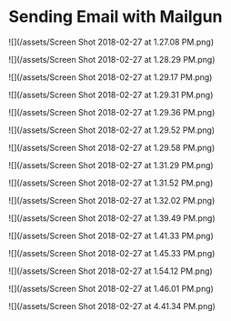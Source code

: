 # Sending Email with Mailgun

![](/assets/Screen Shot 2018-02-27 at 1.27.08 PM.png)

![](/assets/Screen Shot 2018-02-27 at 1.28.29 PM.png)

![](/assets/Screen Shot 2018-02-27 at 1.29.17 PM.png)

![](/assets/Screen Shot 2018-02-27 at 1.29.31 PM.png)

![](/assets/Screen Shot 2018-02-27 at 1.29.36 PM.png)

![](/assets/Screen Shot 2018-02-27 at 1.29.52 PM.png)

![](/assets/Screen Shot 2018-02-27 at 1.29.58 PM.png)

![](/assets/Screen Shot 2018-02-27 at 1.31.29 PM.png)

![](/assets/Screen Shot 2018-02-27 at 1.31.52 PM.png)

![](/assets/Screen Shot 2018-02-27 at 1.32.02 PM.png)

![](/assets/Screen Shot 2018-02-27 at 1.39.49 PM.png)

![](/assets/Screen Shot 2018-02-27 at 1.41.33 PM.png)

![](/assets/Screen Shot 2018-02-27 at 1.45.33 PM.png)

![](/assets/Screen Shot 2018-02-27 at 1.54.12 PM.png)

![](/assets/Screen Shot 2018-02-27 at 1.46.01 PM.png)

![](/assets/Screen Shot 2018-02-27 at 4.41.34 PM.png)